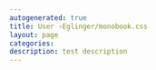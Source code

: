 ```yaml
---
autogenerated: true
title: User ›Eglinger/monobook.css
layout: page
categories: 
description: test description
---
```


